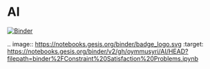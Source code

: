 # AI

[![Binder](https://notebooks.gesis.org/binder/badge_logo.svg)](https://notebooks.gesis.org/binder/v2/gh/oymmusyri/AI/HEAD?filepath=binder%2FConstraint%20Satisfaction%20Problems.ipynb)

.. image:: https://notebooks.gesis.org/binder/badge_logo.svg
 :target: https://notebooks.gesis.org/binder/v2/gh/oymmusyri/AI/HEAD?filepath=binder%2FConstraint%20Satisfaction%20Problems.ipynb
